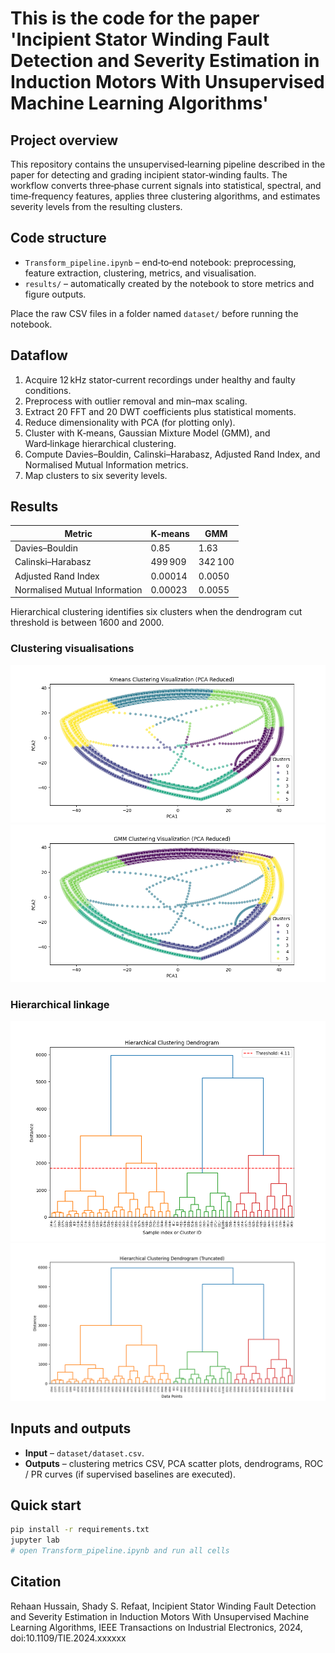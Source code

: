 # This is the code for the paper 'Incipient Stator Winding Fault Detection and Severity Estimation in Induction Motors With Unsupervised Machine Learning Algorithms'

## Project overview
This repository contains the unsupervised‑learning pipeline described in the paper for detecting and grading incipient stator‑winding faults. The workflow converts three‑phase current signals into statistical, spectral, and time‑frequency features, applies three clustering algorithms, and estimates severity levels from the resulting clusters.

## Code structure
* `Transform_pipeline.ipynb` – end‑to‑end notebook: preprocessing, feature extraction, clustering, metrics, and visualisation.
* `results/` – automatically created by the notebook to store metrics and figure outputs.

Place the raw CSV files in a folder named `dataset/` before running the notebook.

## Dataflow
1. Acquire 12 kHz stator‑current recordings under healthy and faulty conditions.  
2. Preprocess with outlier removal and min–max scaling.  
3. Extract 20 FFT and 20 DWT coefficients plus statistical moments.  
4. Reduce dimensionality with PCA (for plotting only).  
5. Cluster with K‑means, Gaussian Mixture Model (GMM), and Ward‑linkage hierarchical clustering.  
6. Compute Davies–Bouldin, Calinski–Harabasz, Adjusted Rand Index, and Normalised Mutual Information metrics.  
7. Map clusters to six severity levels.

## Results
| Metric | K‑means | GMM |
| --- | --- | --- |
| Davies–Bouldin | 0.85 | 1.63 |
| Calinski–Harabasz | 499 909 | 342 100 |
| Adjusted Rand Index | 0.00014 | 0.0050 |
| Normalised Mutual Information | 0.00023 | 0.0055 |

Hierarchical clustering identifies six clusters when the dendrogram cut threshold is between 1600 and 2000.


### Clustering visualisations
![K‑means PCA](/kmeans_pca_visualised.png)
![GMM PCA](/gmm_pca_visualised.png)

### Hierarchical linkage
![Full dendrogram](/dendogram.png)
![Truncated dendrogram](/hierarchal_dendogram.png)


## Inputs and outputs
* **Input** – `dataset/dataset.csv`.  
* **Outputs** – clustering metrics CSV, PCA scatter plots, dendrograms, ROC / PR curves (if supervised baselines are executed).

## Quick start
```bash
pip install -r requirements.txt
jupyter lab
# open Transform_pipeline.ipynb and run all cells
```

## Citation
Rehaan Hussain, Shady S. Refaat, Incipient Stator Winding Fault Detection and Severity Estimation in Induction Motors With Unsupervised Machine Learning Algorithms, IEEE Transactions on Industrial Electronics, 2024, doi:10.1109/TIE.2024.xxxxxx

